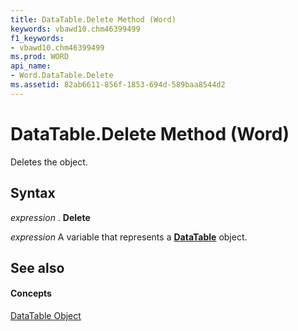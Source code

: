 ```yaml
---
title: DataTable.Delete Method (Word)
keywords: vbawd10.chm46399499
f1_keywords:
- vbawd10.chm46399499
ms.prod: WORD
api_name:
- Word.DataTable.Delete
ms.assetid: 82ab6611-856f-1853-694d-589baa8544d2
---
```



# DataTable.Delete Method (Word)

Deletes the object.


## Syntax

 _expression_ . **Delete**

 _expression_ A variable that represents a **[DataTable](datatable-object-word.md)** object.


## See also


#### Concepts


[DataTable Object](datatable-object-word.md)

